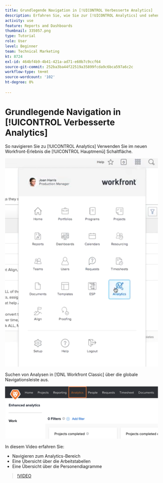 ```yaml
---
title: Grundlegende Navigation in [!UICONTROL Verbesserte Analytics]
description: Erfahren Sie, wie Sie zur [!UICONTROL Analytics] und sehen Sie sich einen Überblick über die Arbeitsdiagramme und Personendiagramme in Workfront an.
activity: use
feature: Reports and Dashboards
thumbnail: 335057.png
type: Tutorial
role: User
level: Beginner
team: Technical Marketing
kt: 8724
exl-id: 464bf4b9-4b41-421a-ad71-e60b7c9ccf64
source-git-commit: 252ba3ba44f22519a35899fcda9c6bca597a6c2c
workflow-type: tm+mt
source-wordcount: '102'
ht-degree: 0%

---
```


# Grundlegende Navigation in [!UICONTROL Verbesserte Analytics]

So navigieren Sie zu [!UICONTROL Analytics] Verwenden Sie im neuen Workfront-Erlebnis die [!UICONTROL Hauptmenü] Schaltfläche.

![Ein Bild, das die [!UICONTROL Analytics] Funktion in der Workfront [!UICONTROL Hauptmenü]](assets/Navigate-NWE.png)

Suchen von Analysen in [!DNL Workfront Classic] über die globale Navigationsleiste aus.

![Ein Bild, das die [!UICONTROL Analytics] in der [!DNL Workfront Classic]](assets/Navigate-Classic.png)

In diesem Video erfahren Sie:

* Navigieren zum Analytics-Bereich
* Eine Übersicht über die Arbeitstabellen
* Eine Übersicht über die Personendiagramme

>[!VIDEO](https://video.tv.adobe.com/v/335057/?quality=12)

